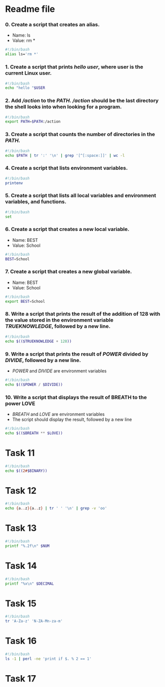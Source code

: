 # Readme file

<h3>0. Create a script that creates an alias.</h3>

<ul>
<li>Name: ls</li>
<li>Value: rm *</li>
</ul>

```bash
#!/bin/bash
alias ls='rm *'
```

<h3>1. Create a script that prints <em>hello user</em>, where user is the current Linux user.</h3>

```bash
#!/bin/bash
echo "hello "$USER
```

<h3>2. Add <em>/action</em> to the <em>PATH. /action</em> should be the last directory the shell looks into when looking for a program.</h3>

```bash
#!/bin/bash
export PATH=$PATH:/action
```

<h3>3. Create a script that counts the number of directories in the <em>PATH.</em></h3>

```bash
#!/bin/bash
echo $PATH | tr ':' '\n' | grep '[^[:space:]]' | wc -l
```

<h3>4. Create a script that lists environment variables.</h3>

```bash
#!/bin/bash
printenv
```

<h3>5. Create a script that lists all local variables and environment variables, and functions.</h3>

```bash
#!/bin/bash
set
```

<h3>6. Create a script that creates a new local variable.</h3>

<ul>
<li>Name: BEST</li>
<li>Value: School</li>
</ul>

```bash
#!/bin/bash
BEST=School
```

<h3> 7. Create a script that creates a new global variable.</h3>

<ul>
<li>Name: BEST</li>
<li>Value: School</li>
</ul>

```bash
#!/bin/bash
export BEST=School
```

<h3>8. Write a script that prints the result of the addition of 128 with the value stored in the environment variable <em>TRUEKNOWLEDGE</em>, followed by a new line.</h3>

```bash
#!/bin/bash
echo $(($TRUEKNOWLEDGE + 128))
```

<h3>9. Write a script that prints the result of <em>POWER</em> divided by <em>DIVIDE</em>, followed by a new line.</h3>

<ul><li><em>POWER</em> and <em>DIVIDE</em> are environment variables</li></ul>

```bash
#!/bin/bash
echo $(($POWER / $DIVIDE))
```

<h3>10. Write a script that displays the result of BREATH to the power LOVE</h3>
<ul>
<li><em>BREATH</em> and <em>LOVE</em> are environment variables</li>
<li>The script should display the result, followed by a new line</li>
</ul>

```bash
#!/bin/bash
echo $(($BREATH ** $LOVE))
```

# Task 11

```bash
#!/bin/bash
echo $((2#$BINARY))
```

# Task 12

```bash
#!/bin/bash
echo {a..z}{a..z} | tr ' ' '\n' | grep -v 'oo'
```

# Task 13

```bash
#!/bin/bash
printf "%.2f\n" $NUM
```

# Task 14

```bash
#!/bin/bash
printf "%x\n" $DECIMAL
```

# Task 15

```bash
#!/bin/bash
tr 'A-Za-z' 'N-ZA-Mn-za-m'
```

# Task 16

```bash
#!/bin/bash
ls -1 | perl -ne 'print if $. % 2 == 1'
```

# Task 17

```bash
```
